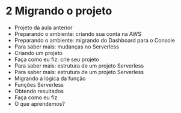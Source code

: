 # 2 Migrando o projeto
- Projeto da aula anterior
- Preparando o ambiente: criando sua conta na AWS
- Preparando o ambiente: migrando do Dashboard para o Console
- Para saber mais: mudanças no Serverless
- Criando um projeto
- Faça como eu fiz: crie seu projeto
- Para saber mais: estrutura de um projeto Serverless
- Para saber mais: estrutura de um projeto Serverless
- Migrando a lógica da função
- Funções Serverless
- Obtendo resultados
- Faça como eu fiz
- O que aprendemos?